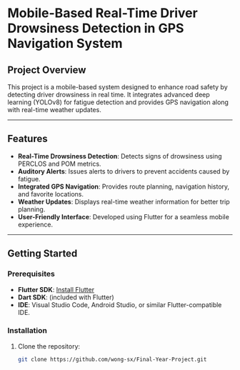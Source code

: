# Mobile-Based Real-Time Driver Drowsiness Detection in GPS Navigation System

## Project Overview
This project is a mobile-based system designed to enhance road safety by detecting driver drowsiness in real time. It integrates advanced deep learning (YOLOv8) for fatigue detection and provides GPS navigation along with real-time weather updates.

---

## Features
- **Real-Time Drowsiness Detection**: Detects signs of drowsiness using PERCLOS and POM metrics.
- **Auditory Alerts**: Issues alerts to drivers to prevent accidents caused by fatigue.
- **Integrated GPS Navigation**: Provides route planning, navigation history, and favorite locations.
- **Weather Updates**: Displays real-time weather information for better trip planning.
- **User-Friendly Interface**: Developed using Flutter for a seamless mobile experience.

---

## Getting Started

### Prerequisites
- **Flutter SDK**: [Install Flutter](https://flutter.dev/docs/get-started/install)
- **Dart SDK**: (included with Flutter)
- **IDE**: Visual Studio Code, Android Studio, or similar Flutter-compatible IDE.

### Installation
1. Clone the repository:
   ```bash
   git clone https://github.com/wong-sx/Final-Year-Project.git

